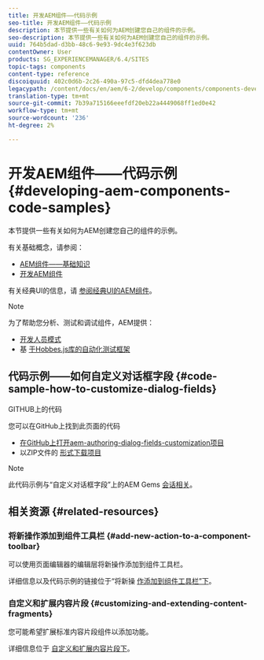 ```yaml
---
title: 开发AEM组件——代码示例
seo-title: 开发AEM组件——代码示例
description: 本节提供一些有关如何为AEM创建您自己的组件的示例。
seo-description: 本节提供一些有关如何为AEM创建您自己的组件的示例。
uuid: 764b5dad-d3bb-48c6-9e93-9dc4e3f623db
contentOwner: User
products: SG_EXPERIENCEMANAGER/6.4/SITES
topic-tags: components
content-type: reference
discoiquuid: 402c0d6b-2c26-490a-97c5-dfd4dea778e0
legacypath: /content/docs/en/aem/6-2/develop/components/components-develop
translation-type: tm+mt
source-git-commit: 7b39a715166eeefdf20eb22a4449068ff1ed0e42
workflow-type: tm+mt
source-wordcount: '236'
ht-degree: 2%

---
```



# 开发AEM组件——代码示例{#developing-aem-components-code-samples}

本节提供一些有关如何为AEM创建您自己的组件的示例。

有关基础概念，请参阅：

* [AEM组件——基础知识](/help/sites-developing/components-basics.md)
* [开发AEM组件](/help/sites-developing/developing-components.md)

有关经典UI的信息，请 [参阅经典UI的AEM组件](/help/sites-developing/developing-components-classic.md)。

>[!NOTE]
>
>为了帮助您分析、测试和调试组件，AEM提供：
>
>* [开发人员模式](/help/sites-developing/developer-mode.md)
>* 基 [于Hobbes.js库的自动化测试框架](/help/sites-developing/hobbes.md)

>



## 代码示例——如何自定义对话框字段 {#code-sample-how-to-customize-dialog-fields}

GITHUB上的代码

您可以在GitHub上找到此页面的代码

* [在GitHub上打开aem-authoring-dialog-fields-customization项目](https://github.com/Adobe-Marketing-Cloud/aem-authoring-dialog-fields-customization)
* 以ZIP文件的 [形式下载项目](https://github.com/Adobe-Marketing-Cloud/aem-authoring-dialog-fields-customization/archive/master.zip)

>[!NOTE]
>
>此代码示例与“自定义对话框字段”上的AEM Gems [会话相关](https://docs.adobe.com/content/ddc/en/gems/customizing-dialog-fields-in-touch-ui.html)。

## 相关资源 {#related-resources}

### 将新操作添加到组件工具栏 {#add-new-action-to-a-component-toolbar}

可以使用页面编辑器的编辑层将新操作添加到组件工具栏。

详细信息以及代码示例的链接位于“将新操 [作添加到组件工具栏”下](/help/sites-developing/customizing-page-authoring-touch.md#add-new-action-to-a-component-toolbar)。

### 自定义和扩展内容片段 {#customizing-and-extending-content-fragments}

您可能希望扩展标准内容片段组件以添加功能。

详细信息位于 [自定义和扩展内容片段下](/help/sites-developing/customizing-content-fragments.md)。


